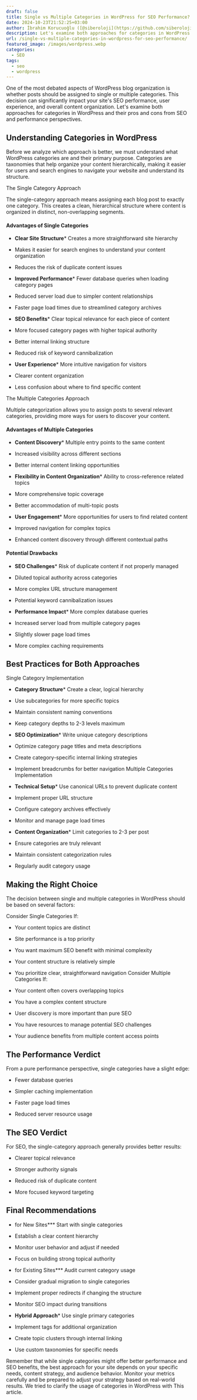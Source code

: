 ```yaml
---
draft: false
title: Single vs Multiple Categories in WordPress for SEO Performance?
date: 2024-10-23T21:52:25+03:00
author: İbrahim Korucuoğlu ([@siberoloji](https://github.com/siberoloji))
description: Let's examine both approaches for categories in WordPress and their pros and cons from SEO and performance perspectives.
url: /single-vs-multiple-categories-in-wordpress-for-seo-performance/
featured_image: /images/wordpress.webp
categories:
  - SEO
tags:
  - seo
  - wordpress
---
```

One of the most debated aspects of WordPress blog organization is whether posts should be assigned to single or multiple categories. This decision can significantly impact your site's SEO performance, user experience, and overall content organization. Let's examine both approaches for categories in WordPress and their pros and cons from SEO and performance perspectives.

## Understanding Categories in WordPress

Before we analyze which approach is better, we must understand what WordPress categories are and their primary purpose. Categories are taxonomies that help organize your content hierarchically, making it easier for users and search engines to navigate your website and understand its structure.

The Single Category Approach

The single-category approach means assigning each blog post to exactly one category. This creates a clean, hierarchical structure where content is organized in distinct, non-overlapping segments.
#### Advantages of Single Categories
* **Clear Site Structure*** Creates a more straightforward site hierarchy

* Makes it easier for search engines to understand your content organization

* Reduces the risk of duplicate content issues

* **Improved Performance*** Fewer database queries when loading category pages

* Reduced server load due to simpler content relationships

* Faster page load times due to streamlined category archives

* **SEO Benefits*** Clear topical relevance for each piece of content

* More focused category pages with higher topical authority

* Better internal linking structure

* Reduced risk of keyword cannibalization

* **User Experience*** More intuitive navigation for visitors

* Clearer content organization

* Less confusion about where to find specific content

The Multiple Categories Approach

Multiple categorization allows you to assign posts to several relevant categories, providing more ways for users to discover your content.
#### Advantages of Multiple Categories
* **Content Discovery*** Multiple entry points to the same content

* Increased visibility across different sections

* Better internal content linking opportunities

* **Flexibility in Content Organization*** Ability to cross-reference related topics

* More comprehensive topic coverage

* Better accommodation of multi-topic posts

* **User Engagement*** More opportunities for users to find related content

* Improved navigation for complex topics

* Enhanced content discovery through different contextual paths
#### Potential Drawbacks
* **SEO Challenges*** Risk of duplicate content if not properly managed

* Diluted topical authority across categories

* More complex URL structure management

* Potential keyword cannibalization issues

* **Performance Impact*** More complex database queries

* Increased server load from multiple category pages

* Slightly slower page load times

* More complex caching requirements

## Best Practices for Both Approaches

Single Category Implementation
* **Category Structure*** Create a clear, logical hierarchy

* Use subcategories for more specific topics

* Maintain consistent naming conventions

* Keep category depths to 2-3 levels maximum

* **SEO Optimization*** Write unique category descriptions

* Optimize category page titles and meta descriptions

* Create category-specific internal linking strategies

* Implement breadcrumbs for better navigation
Multiple Categories Implementation
* **Technical Setup*** Use canonical URLs to prevent duplicate content

* Implement proper URL structure

* Configure category archives effectively

* Monitor and manage page load times

* **Content Organization*** Limit categories to 2-3 per post

* Ensure categories are truly relevant

* Maintain consistent categorization rules

* Regularly audit category usage
## Making the Right Choice

The decision between single and multiple categories in WordPress should be based on several factors:

Consider Single Categories If:
* Your content topics are distinct

* Site performance is a top priority

* You want maximum SEO benefit with minimal complexity

* Your content structure is relatively simple

* You prioritize clear, straightforward navigation
Consider Multiple Categories If:
* Your content often covers overlapping topics

* You have a complex content structure

* User discovery is more important than pure SEO

* You have resources to manage potential SEO challenges

* Your audience benefits from multiple content access points
## The Performance Verdict

From a pure performance perspective, single categories have a slight edge:
* Fewer database queries

* Simpler caching implementation

* Faster page load times

* Reduced server resource usage
## The SEO Verdict

For SEO, the single-category approach generally provides better results:
* Clearer topical relevance

* Stronger authority signals

* Reduced risk of duplicate content

* More focused keyword targeting
## Final Recommendations
* for New Sites*** Start with single categories

* Establish a clear content hierarchy

* Monitor user behavior and adjust if needed

* Focus on building strong topical authority

* for Existing Sites*** Audit current category usage

* Consider gradual migration to single categories

* Implement proper redirects if changing the structure

* Monitor SEO impact during transitions

* **Hybrid Approach*** Use single primary categories

* Implement tags for additional organization

* Create topic clusters through internal linking

* Use custom taxonomies for specific needs

Remember that while single categories might offer better performance and SEO benefits, the best approach for your site depends on your specific needs, content strategy, and audience behavior. Monitor your metrics carefully and be prepared to adjust your strategy based on real-world results. We tried to clarify the usage of categories in WordPress with This article.
